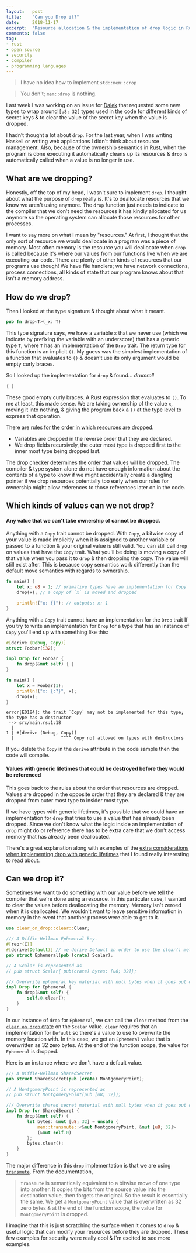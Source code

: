 ```yaml
---
layout:   post
title:    "Can you Drop it?"
date:     2018-11-17
excerpt:  "Resource allocation & the implementation of drop logic in Rust"
comments: false
tag:
- rust
- open source
- security
- compiler
- programming languages
---
```


> I have no idea how to implement `std::mem::drop`

<!-- -->
> You don't; `mem::drop` is nothing.

Last week I was working on an issue for [Dalek](https://dalek.rs/) that requested some new types to wrap around `[u8; 32]` types used in the code for different kinds of secret keys & to clear the value of the secret key when the value is dropped.

I hadn’t thought a lot about `drop`. For the last year, when I was writing Haskell or writing web applications I didn't think about resource management. Also, because of the ownership semantics in Rust, when the program is done executing it automatically cleans up its resources & `drop` is automatically called when a value is no longer in use.

## What are we dropping?

Honestly, off the top of my head, I wasn't sure to implement `drop`. I thought about what the purpose of `drop` really is. It's to deallocate resources that we know we aren't using anymore. The `drop` function just needs to indicate to the compiler that we don't need the resources it has kindly allocated for us anymore so the operating system can allocate those resources for other processes.

I want to say more on what I mean by "resources." At first, I thought that the only sort of resource we would deallocate in a program was a piece of memory. Most often memory is the resource you will deallocate when `drop` is called because it's where our values from our functions live when we are executing our code. There are plenty of other kinds of resources that our programs use though! We have file handlers; we have network connections, process connections, all kinds of state that our program knows about that isn't a memory address.

## How do we drop?

Then I looked at the type signature & thought about what it meant.
```rust
pub fn drop<T>(_x: T)
```
This type signature says, we have a variable `x` that we never use (which we indicate by prefixing the variable with an underscore) that has a generic type `T`, where `T` has an implementation of the `Drop` trait. The return type for this function is an implicit `()`. My guess was the simplest implementation of a function that evaluates to `()` & doesn't use its only argument would be empty curly braces.

So I looked up the implementation for `drop` & found... *drumroll*
```rust
{ }
```
These good empty curly braces. A Rust expression that evaluates to `()`. To me at least, this made sense. We are taking ownership of the value `x`, moving it into nothing, & giving the program back a `()` at the type level to express that operation.

There are [rules for the order in which resources are dropped](https://doc.rust-lang.org/std/ops/trait.Drop.html).
* Variables are dropped in the reverse order that they are declared.
* We drop fields recursively, the outer most type is dropped first to the inner most type being dropped last.

The drop checker determines the order that values will be dropped. The compiler & type system alone do not have enough information about the contents of a type to know if we might accidentally create a dangling pointer if we drop resources potentially too early when our rules for ownership might allow references to those references later on in the code.

## Which kinds of values can we not drop?

#### Any value that we can't take ownership of cannot be dropped.

Anything with a `Copy` trait cannot be dropped. With `Copy`, a bitwise copy of your value is made implicitly when it is assigned to another variable or passed to a function & your original value is still valid. You can still call `drop` on values that have the `Copy` trait. What you'll be doing is moving a copy of that value when you pass it to `drop` & then dropping the copy. The value will still exist after. This is because copy semantics work differently than the default move semantics with regards to ownership.

```rust
fn main() {
    let x: u8 = 1; // primative types have an implementation for Copy
    drop(x); // a copy of `x` is moved and dropped

    println!("x: {}"); // outputs: x: 1
}
```

Anything with a `Copy` trait cannot have an implementation for the `Drop` trait
If you try to write an implementation for `Drop` for a type that has an instance of `Copy` you'll end up with something like this:

```rust
#[derive (Debug, Copy)]
struct Foobar(i32);

impl Drop for Foobar {
    fn drop(&mut self) { }
}

fn main() {
    let x = Foobar(1);
    println!("x: {:?}", x);
    drop(x);
}
```

```text
error[E0184]: the trait `Copy` may not be implemented for this type; the type has a destructor
 --> src/main.rs:1:18
  |
1 | #[derive (Debug, Copy)]
  |                  ^^^^ Copy not allowed on types with destructors
```

If you delete the `Copy` in the `derive` attribute in the code sample then the code will compile.

#### Values with generic lifetimes that could be destroyed before they would be referenced

This goes back to the rules about the order that resources are dropped. Values are dropped in the opposite order that they are declared & they are dropped from outer most type to insider most type.

If we have types with generic lifetimes, it's possible that we could have an implementation for `drop` that tries to use a value that has already been dropped. Since we don't know what the logic inside an implementation of `drop` might do or reference there has to be extra care that we don't access memory that has already been deallocated.

There's a great explanation along with examples of the [extra considerations when implementing drop with generic lifetimes](https://doc.rust-lang.org/nomicon/dropck.html) that I found really interesting to read about.

## Can we drop it?

Sometimes we want to do something with our value before we tell the compiler that we're done using a resource. In this particular case, I wanted to clear the values before deallocating the memory. Memory isn't zeroed when it is deallocated. We wouldn't want to leave sensitive information in memory in the event that another process were able to get to it.

```rust
use clear_on_drop::clear::Clear;

/// A Diffie-Hellman Ephemeral key.
#[repr(C)]
#[derive(Default)] // we derive Default in order to use the clear() method in Drop
pub struct Ephemeral(pub (crate) Scalar);

// A Scalar is represented as
// pub struct Scalar{ pub(crate) bytes: [u8; 32]};

/// Overwrite ephemeral key material with null bytes when it goes out of scope.
impl Drop for Ephemeral {
    fn drop(&mut self) {
        self.0.clear();
    }
}
```

In our instance of `drop` for `Ephemeral`, we can call the `clear` method from the [`clear_on_drop` crate](https://crates.io/crates/clear_on_drop) on the `Scalar` value. `clear` requires that an implementation for `Default` so there's a value to use to overwrite the memory location with. In this case, we get an `Ephemeral` value that is overwritten as 32 zero bytes. At the end of the function scope, the value for `Ephemeral` is dropped.

Here is an instance where we don't have a default value.
```rust
/// A Diffie-Hellman SharedSecret
pub struct SharedSecret(pub (crate) MontgomeryPoint);

// A MontgomeryPoint is represented as
// pub struct MontgomeryPoint(pub [u8; 32]);

/// Overwrite shared secret material with null bytes when it goes out of scope.
impl Drop for SharedSecret {
    fn drop(&mut self) {
        let bytes: &mut [u8; 32] = unsafe {
            mem::transmute::<&mut MontgomeryPoint, &mut [u8; 32]>
            (&mut self.0)
        };
        bytes.clear();
    }
}
```

The major difference in this `drop` implementation is that we are using [`transmute`](https://doc.rust-lang.org/std/mem/fn.transmute.html). From the documentation,
> `transmute` is semantically equivalent to a bitwise move of one type into another. It copies the bits from the source value into the destination value, then forgets the original. So the result is essentially the same. We get a `MontgomeryPoint` value that is overwritten as 32 zero bytes & at the end of the function scope, the value for `MontgomeryPoint` is dropped.

I imagine that this is just scratching the surface when it comes to `drop` & useful logic that can modify your resources before they are dropped. These few examples for security were really cool & I'm excited to see more examples.
